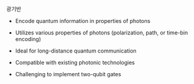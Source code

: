 광기반
- Encode quantum information in properties of photons

- Utilizes various properties of photons (polarization, path, or time-bin encoding)
- Ideal for long-distance quantum communication
- Compatible with existing photonic technologies
- Challenging to implement two-qubit gates